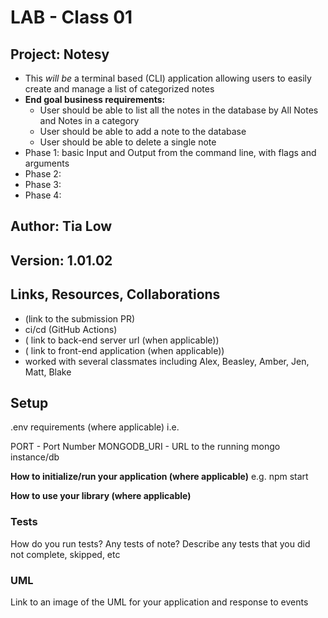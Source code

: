 # LAB - Class 01

## Project: Notesy
- This *will be* a terminal based (CLI) application allowing users to easily create and manage a list of categorized notes
- **End goal business requirements:**
  - User should be able to list all the notes in the database by All Notes and Notes in a category
  - User should be able to add a note to the database
  - User should be able to delete a single note
- Phase 1: basic Input and Output from the command line, with flags and arguments 
- Phase 2:
- Phase 3:
- Phase 4: 

## Author: Tia Low

## Version: 1.01.02

## Links, Resources, Collaborations
- (link to the submission PR)
- ci/cd (GitHub Actions)
- ( link to back-end server url (when applicable))
- ( link to front-end application (when applicable))
- worked with several classmates including Alex, Beasley, Amber, Jen, Matt, Blake

## Setup
.env requirements (where applicable)
i.e.

PORT - Port Number
MONGODB_URI - URL to the running mongo instance/db

**How to initialize/run your application (where applicable)**
e.g. npm start

**How to use your library (where applicable)**

### Tests
How do you run tests?
Any tests of note?
Describe any tests that you did not complete, skipped, etc

### UML
Link to an image of the UML for your application and response to events